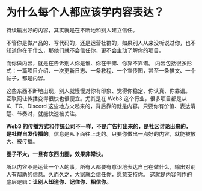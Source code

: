 
# 为什么每个人都应该学内容表达？

持续输出好的内容，其实就是在不断地和别人建立信任。

不管你是做产品的、写代码的，还是运营社群的，如果别人从来没听说过你，也不知道你在干什么，那他们就不会信任你，更不会主动了解你的项目。

而你做内容，就是在告诉别人你是谁、你在干嘛、你靠不靠谱。
内容包括很多形式：一篇项目介绍、一次更新日志、一条教程、一个宣传图，甚至一条推文、一个帖子，都是内容。  

这些东西不断地出现，别人就慢慢对你有印象、觉得你稳定、你认真、你靠谱。  
互联网让传播变得很快也很便宜。尤其是在 Web3 这个行业，很多项目都是从 X、TG、Discord 这些地方火起来的，背后靠的就是内容。只要你有价值、表达清楚、节奏对，就能快速被关注。


**Web3 的传播方式和传统公司不一样，不是广告打出来的，是社区讨论出来的，是社群自发传播的**。信息是从下面往上走的。只要你做出一点好的内容，就能被放大、被传播。

**圈子不大，一旦有东西出圈，效果非常快。**

所以内容不是运营一个人的事，所有人都要有意识地表达自己在做什么，输出对别人有帮助的信息。久而久之，大家就会信任你，愿意支持你。
这就是内容创作的底层逻辑：**让别人知道你、记住你、相信你。**